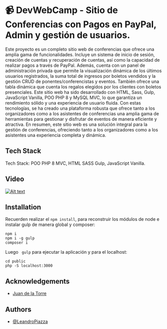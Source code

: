 
# 📹 DevWebCamp - Sitio de Conferencias con Pagos en PayPal, Admin y gestión de usuarios.

Este proyecto es un completo sitio web de conferencias que ofrece una amplia gama de funcionalidades. Incluye un sistema de inicio de sesión, creación de cuentas y recuperación de cuentas, así como la capacidad de realizar pagos a través de PayPal. Además, cuenta con un panel de administración privada que permite la visualización dinámica de los últimos usuarios registrados, la suma total de ingresos por boletos vendidos y la gestión CRUD de ponentes/conferencistas y eventos. También ofrece una tabla dinámica que cuenta los regalos elegidos por los clientes con boletos presenciales.
Este sitio web ha sido desarrollado con HTML, Sass, Gulp, JavaScript Vanilla, POO PHP 8 y MySQL MVC, lo que garantiza un rendimiento sólido y una experiencia de usuario fluida. Con estas tecnologías, se ha creado una plataforma robusta que ofrece tanto a los organizadores como a los asistentes de conferencias una amplia gama de herramientas para gestionar y disfrutar de eventos de manera eficiente y atractiva.
En resumen, este sitio web es una solución integral para la gestión de conferencias, ofreciendo tanto a los organizadores como a los asistentes una experiencia completa y dinámica.


## Tech Stack

Tech Stack: POO PHP 8 MVC, HTML SASS Gulp, JavaScript Vanilla.

## Video

[![Alt text](https://img.youtube.com/vi/TMGHy17Uk0k/0.jpg)](https://www.youtube.com/watch?v=TMGHy17Uk0k)
## Installation

Recuerden realizar el ```npm install```, para reconstruir los módulos de node e instalar gulp de manera global y composer:
```bas
npm i
npm i -g gulp
composer i
```

Luego ``` gulp``` para ejecutar la aplicación y para el localhost: 
``` 
cd public
php -S localhost:3000 
```
## Acknowledgements

 - [Juan de la Torre](https://codigoconjuan.com/)

## Authors

- [@LeandroPiazza](https://www.github.com/Lean-98)


